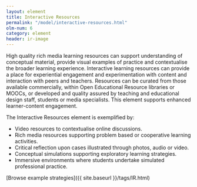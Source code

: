 ```yaml
---
layout: element
title: Interactive Resources
permalink: "/model/interactive-resources.html"
olm-num: 6
category: element
header: ir-image
---
```


High quality rich media learning resources can support understanding of conceptual material, provide visual examples of practice and contextualise the broader learning experience. Interactive learning resources can provide a place for experiential engagement and experimentation with content and interaction with peers and teachers. Resources can be curated from those available commercially, within Open Educational Resource libraries or MOOCs, or developed and quality assured by teaching and educational design staff, students or media specialists. This element supports enhanced learner-content engagement.

The Interactive Resources element is exemplified by:

- Video resources to contextualise online discussions.
- Rich media resources supporting problem based or cooperative learning activities.
- Critical reflection upon cases illustrated through photos, audio or video.
- Conceptual simulations supporting exploratory learning strategies.
- Immersive environments where students undertake simulated professional practice.

[Browse example strategies]({{ site.baseurl }}/tags/IR.html)